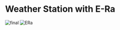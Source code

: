 # Weather Station with E-Ra
![final](https://github.com/tinh0403/weatherstation/assets/96488265/22f89f9f-2522-4f32-835a-2e3dd2a913c9)
![ERa](https://github.com/tinh0403/weatherstation/assets/96488265/6eb69d7e-7ec3-4d1d-9320-9359728ce945)
